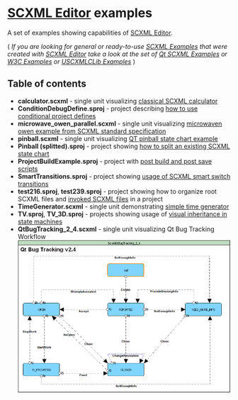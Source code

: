 # [SCXML Editor](../README.md) examples

A set of examples showing capabilities of [SCXML Editor](../README.md).

( _If you are looking for general or ready-to-use [SCXML Examples](https://alexzhornyak.github.io/SCXML-tutorial/#examples) that were created with [SCXML Editor](../README.md) take a look at the set of [Qt SCXML Examples](https://alexzhornyak.github.io/SCXML-tutorial/Examples/Qt/) or [W3C Examples](https://alexzhornyak.github.io/SCXML-tutorial/Doc/W3C.html#w3c-examples) or [USCXMLCLib Examples](https://github.com/alexzhornyak/UscxmlCLib#examples)_ )

## Table of contents
- **calculator.scxml** - single unit visualizing [classical SCXML calculator](https://alexzhornyak.github.io/SCXML-tutorial/Doc/calculator.html)
- **ConditionDebugDefine.sproj** - project describing [how to use conditional project defines](ConditionalDefines.md)
- **microwave_owen_parallel.scxml** - single unit visualizing [microwaven owen example from SCXML standard specification](https://alexzhornyak.github.io/SCXML-tutorial/Doc/microwave_parallel.html)
- **pinball.scxml** - single unit visualizing [QT pinball state chart example](https://doc.qt.io/qt-5/qtscxml-pinball-example.html)
- **Pinball (splitted).sproj** - project showing [how to split an existing SCXML state chart](../Doc/VisualStateChartSplitting.md)
- **ProjectBuildExample.sproj** - project with [post build and post save scripts](../Doc/ProjectBuild.md)
- **SmartTransitions.sproj** - project showing [usage of SCXML smart switch transitions](../Doc/SmartSwitchTransitions.md)
- **test216.sproj**, **test239.sproj** - project showing how to organize root SCXML files and [invoked SCXML files](https://alexzhornyak.github.io/SCXML-tutorial/Doc/invoke.html) in a project
- **TimeGenerator.scxml** - single unit demonstrating [simple time generator](https://alexzhornyak.github.io/SCXML-tutorial/#time-generator-example)
- **TV.sproj**, **TV_3D.sproj** - projects showing usage of [visual inheritance in state machines](../Doc/Inheritance.md)
- **QtBugTracking_2_4.scxml** - single unit visualizing Qt Bug Tracking Workflow
![QtBugTracking](https://raw.githubusercontent.com/alexzhornyak/SCXML-tutorial/master/Images/QtBugTracking_v_2_4.gif)

